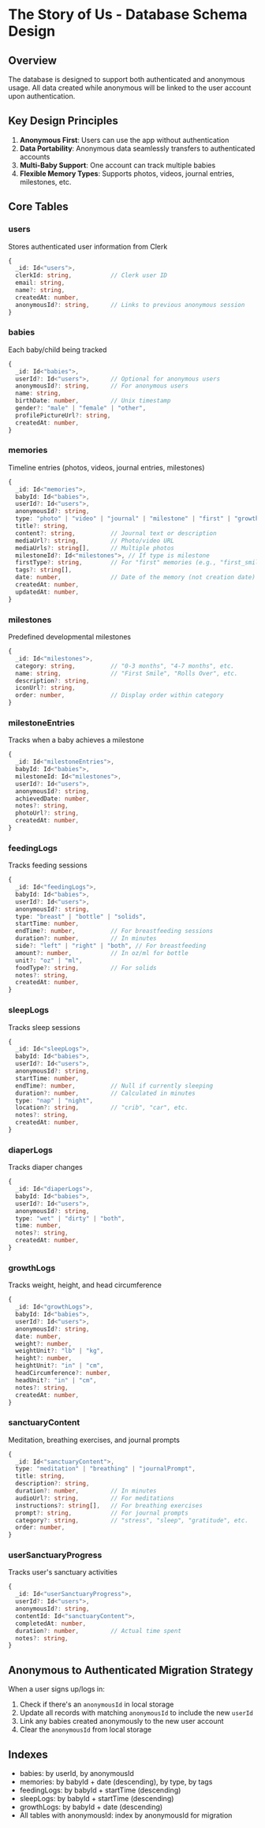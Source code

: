 # The Story of Us - Database Schema Design

## Overview
The database is designed to support both authenticated and anonymous usage. All data created while anonymous will be linked to the user account upon authentication.

## Key Design Principles
1. **Anonymous First**: Users can use the app without authentication
2. **Data Portability**: Anonymous data seamlessly transfers to authenticated accounts
3. **Multi-Baby Support**: One account can track multiple babies
4. **Flexible Memory Types**: Supports photos, videos, journal entries, milestones, etc.

## Core Tables

### users
Stores authenticated user information from Clerk
```typescript
{
  _id: Id<"users">,
  clerkId: string,           // Clerk user ID
  email: string,
  name?: string,
  createdAt: number,
  anonymousId?: string,      // Links to previous anonymous session
}
```

### babies
Each baby/child being tracked
```typescript
{
  _id: Id<"babies">,
  userId?: Id<"users">,      // Optional for anonymous users
  anonymousId?: string,      // For anonymous users
  name: string,
  birthDate: number,         // Unix timestamp
  gender?: "male" | "female" | "other",
  profilePictureUrl?: string,
  createdAt: number,
}
```

### memories
Timeline entries (photos, videos, journal entries, milestones)
```typescript
{
  _id: Id<"memories">,
  babyId: Id<"babies">,
  userId?: Id<"users">,
  anonymousId?: string,
  type: "photo" | "video" | "journal" | "milestone" | "first" | "growth",
  title?: string,
  content?: string,          // Journal text or description
  mediaUrl?: string,         // Photo/video URL
  mediaUrls?: string[],      // Multiple photos
  milestoneId?: Id<"milestones">, // If type is milestone
  firstType?: string,        // For "first" memories (e.g., "first_smile")
  tags?: string[],
  date: number,              // Date of the memory (not creation date)
  createdAt: number,
  updatedAt: number,
}
```

### milestones
Predefined developmental milestones
```typescript
{
  _id: Id<"milestones">,
  category: string,          // "0-3 months", "4-7 months", etc.
  name: string,              // "First Smile", "Rolls Over", etc.
  description?: string,
  iconUrl?: string,
  order: number,             // Display order within category
}
```

### milestoneEntries
Tracks when a baby achieves a milestone
```typescript
{
  _id: Id<"milestoneEntries">,
  babyId: Id<"babies">,
  milestoneId: Id<"milestones">,
  userId?: Id<"users">,
  anonymousId?: string,
  achievedDate: number,
  notes?: string,
  photoUrl?: string,
  createdAt: number,
}
```

### feedingLogs
Tracks feeding sessions
```typescript
{
  _id: Id<"feedingLogs">,
  babyId: Id<"babies">,
  userId?: Id<"users">,
  anonymousId?: string,
  type: "breast" | "bottle" | "solids",
  startTime: number,
  endTime?: number,          // For breastfeeding sessions
  duration?: number,         // In minutes
  side?: "left" | "right" | "both", // For breastfeeding
  amount?: number,           // In oz/ml for bottle
  unit?: "oz" | "ml",
  foodType?: string,         // For solids
  notes?: string,
  createdAt: number,
}
```

### sleepLogs
Tracks sleep sessions
```typescript
{
  _id: Id<"sleepLogs">,
  babyId: Id<"babies">,
  userId?: Id<"users">,
  anonymousId?: string,
  startTime: number,
  endTime?: number,          // Null if currently sleeping
  duration?: number,         // Calculated in minutes
  type: "nap" | "night",
  location?: string,         // "crib", "car", etc.
  notes?: string,
  createdAt: number,
}
```

### diaperLogs
Tracks diaper changes
```typescript
{
  _id: Id<"diaperLogs">,
  babyId: Id<"babies">,
  userId?: Id<"users">,
  anonymousId?: string,
  type: "wet" | "dirty" | "both",
  time: number,
  notes?: string,
  createdAt: number,
}
```

### growthLogs
Tracks weight, height, and head circumference
```typescript
{
  _id: Id<"growthLogs">,
  babyId: Id<"babies">,
  userId?: Id<"users">,
  anonymousId?: string,
  date: number,
  weight?: number,
  weightUnit?: "lb" | "kg",
  height?: number,
  heightUnit?: "in" | "cm",
  headCircumference?: number,
  headUnit?: "in" | "cm",
  notes?: string,
  createdAt: number,
}
```

### sanctuaryContent
Meditation, breathing exercises, and journal prompts
```typescript
{
  _id: Id<"sanctuaryContent">,
  type: "meditation" | "breathing" | "journalPrompt",
  title: string,
  description?: string,
  duration?: number,         // In minutes
  audioUrl?: string,         // For meditations
  instructions?: string[],   // For breathing exercises
  prompt?: string,           // For journal prompts
  category?: string,         // "stress", "sleep", "gratitude", etc.
  order: number,
}
```

### userSanctuaryProgress
Tracks user's sanctuary activities
```typescript
{
  _id: Id<"userSanctuaryProgress">,
  userId?: Id<"users">,
  anonymousId?: string,
  contentId: Id<"sanctuaryContent">,
  completedAt: number,
  duration?: number,         // Actual time spent
  notes?: string,
}
```

## Anonymous to Authenticated Migration Strategy

When a user signs up/logs in:
1. Check if there's an `anonymousId` in local storage
2. Update all records with matching `anonymousId` to include the new `userId`
3. Link any babies created anonymously to the new user account
4. Clear the `anonymousId` from local storage

## Indexes
- babies: by userId, by anonymousId
- memories: by babyId + date (descending), by type, by tags
- feedingLogs: by babyId + startTime (descending)
- sleepLogs: by babyId + startTime (descending)
- growthLogs: by babyId + date (descending)
- All tables with anonymousId: index by anonymousId for migration